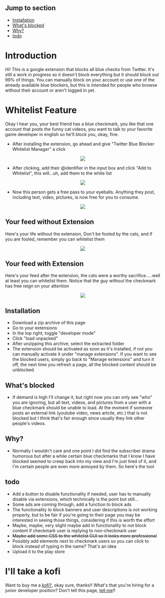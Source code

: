 ## Jump to section
- [Installation](#installation)
- [What's blocked](#whats-blocked)
- [Why?](#why)
- [todo](#todo)

# Introduction

Hi! This is a google extension that blocks all blue checks from Twitter. It's still a work in progress so it doesn't block everything but it should block out 99% of things. You can manually block on your account or use one of the already available blue blockers, but this is intended for people who browse without their account or aren't logged in yet.

# Whitelist Feature
Okay I hear you, your best friend has a blue checkmark, you like that one account that posts the funny cat videos, you want to talk to your favorite game developer in english so he'll block you, okay, fine. 

* After installing the extension, go ahead and give "Twitter Blue Blocker Whitelist Manager" a click
<p align="center">
<img src="https://user-images.githubusercontent.com/44739551/235465259-43f92516-28a6-4ead-8648-c84bec18f2f4.png"/>
<p>

* After clicking, add their @identifier in the input box and click "Add to Whitelist", this will...uh, add them to the white list
<p align="center">
<img src="https://user-images.githubusercontent.com/44739551/235456811-103ae248-faec-4f7f-827a-fe9856feb346.png"/>
<p>

* Now this person gets a free pass to your eyeballs. Anything they post, including text, video, pictures, is now free for you to consume.
<p align="center">
<img src="https://user-images.githubusercontent.com/44739551/235462904-74df0ec2-8a20-4a3f-a2b1-912daf3871e7.png"/>
<p>

## Your feed without Extension
Here's your life without the extension, Don't be fooled by the cats, and if you are fooled, remember you can whitelist them
<p align="center">
<img src="https://user-images.githubusercontent.com/44739551/235394217-578a1eb6-3ff5-46e2-928d-6c031bff283a.png" />
</p>

## Your feed with Extension
Here's your feed after the extension, the cats were a worthy sacrifice.....well at least you can whitelist them. Notice that the guy without the checkmark has free reign on your attention
<p align="center">
 <img src="https://user-images.githubusercontent.com/44739551/235394853-86d44d28-c042-47c2-9a3f-9b14b55d4b60.png"/>
</p>

## Installation
* Download a zip archive of this page
* Go to your extensions
* In the top right, toggle "developer mode"
* Click "load unpacked"
* After unzipping this archive, select the extracted folder
* The extension should be activated as soon as it's installed, if not you can manually activate it under "manage extensions". If you want to see the blocked users, simply go back to "Manage extensions" and turn it off, the next time you refresh a page, all the blocked content should be unblocked.

## What's blocked
* If demand is high I'll change it, but right now you can only see "who" you are ignoring, but all text, videos, and pictures from a user with a blue checkmark should be unable to load. At the moment if someone posts an external link (youtube video, news artcile, etc.) that is not blocked but I think that's fair enough since usually they link other people's videos.

## Why?
* Normally I wouldn't care and one point I did find the subscriber drama humorous but after a while certain blue checkmarks that I know I have blocked seemed to creep back into my view and I'm just tired of it, and I'm certain people are even more annoyed by them. So here's the tool

## todo
* Add a button to disable functionality if needed, user has to manually disable via extensions, which technically is the point but still...
* Some ads are coming through, add a function to block ads
* The functionality to block banners and user descriptions is not working properly, but to be fair if you're going to their page you may be interested in seeing those things, considering if this is worth the effort
* Maybe, maybe, very slight maybe add in functionality to not block content if checkmark user is replying to non-checkmark user
* <s>Maybe add some CSS to the whitelist GUI so it looks more professional</s>
* Possibly add elements next to checkmark users so you can click to block instead of typing in the name? That's an idea
* Upload it to the play store

# I'll take a kofi
Want to buy me a [kofi?](https://ko-fi.com/cce29555), okay sure, thanks!! What's that you're hiring for a junior developer position? Don't tell this page, [tell me](mailto:cce29555@gmail.com)!!
